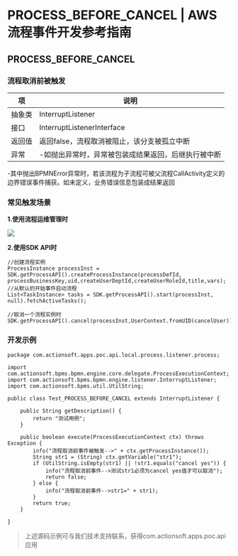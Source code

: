 # PROCESS_BEFORE_CANCEL | AWS 流程事件开发参考指南

## PROCESS_BEFORE_CANCEL

### 流程取消前被触发

项 | 说明  
---|---  
抽象类 | InterruptListener  
接口 | InterruptListenerInterface  
返回值 | 返回false，流程取消被阻止，该分支被孤立中断  
异常 | -如抛出异常时，异常被包装成结果返回，后继执行被中断   
-其中抛出BPMNError异常时，若该流程为子流程可被父流程CallActivity定义的  
边界错误事件捕获。如未定义，业务错误信息包装成结果返回  
  
### 常见触发场景

**1.使用流程运维管理时**

![](https://docs.awspaas.com/reference-guide/aws-paas-process-listener-reference-guide/process_event/10.png)

**2.使用SDK API时**
    
    
    //创建流程实例
    ProcessInstance processInst = SDK.getProcessAPI().createProcessInstance(processDefId, processBusinessKey,uid,createUserDeptId,createUserRoleId,title,vars);
    //从默认的开始事件启动流程
    List<TaskInstance> tasks = SDK.getProcessAPI().start(processInst, null).fetchActiveTasks();
    
    //取消一个流程实例时
    SDK.getProcessAPI().cancel(processInst,UserContext.fromUID(cancelUser));
    

### 开发示例
    
    
    package com.actionsoft.apps.poc.api.local.process.listener.process;
    
    import com.actionsoft.bpms.bpmn.engine.core.delegate.ProcessExecutionContext;
    import com.actionsoft.bpms.bpmn.engine.listener.InterruptListener;
    import com.actionsoft.bpms.util.UtilString;
    
    public class Test_PROCESS_BEFORE_CANCEL extends InterruptListener {
    
        public String getDescription() {
            return "测试用例";
        }
    
        public boolean execute(ProcessExecutionContext ctx) throws Exception {
            info("流程取消前事件被触发-->" + ctx.getProcessInstance());
            String str1 = (String) ctx.getVariable("str1");
            if (UtilString.isEmpty(str1) || !str1.equals("cancel yes")) {
                info("流程取消前事件-->测试str1必须为cancel yes值才可以取消");
                return false;
            } else {
                info("流程取消前事件-->str1=" + str1);
            }
            return true;
        }
    
    }
    

> 上述源码示例可与我们技术支持联系，获得com.actionsoft.apps.poc.api应用